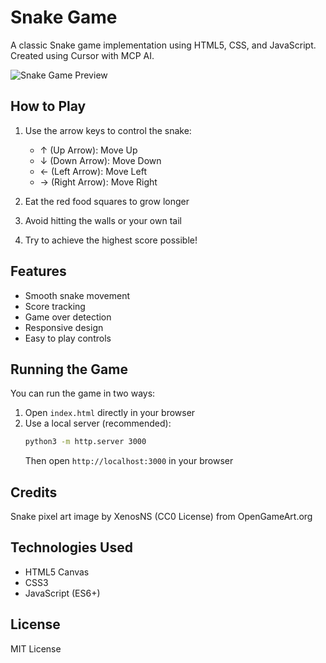 # Snake Game

A classic Snake game implementation using HTML5, CSS, and JavaScript.
Created using Cursor with MCP AI.

![Snake Game Preview](images/snake-preview.png)

## How to Play

1. Use the arrow keys to control the snake:
   - ↑ (Up Arrow): Move Up
   - ↓ (Down Arrow): Move Down
   - ← (Left Arrow): Move Left
   - → (Right Arrow): Move Right

2. Eat the red food squares to grow longer
3. Avoid hitting the walls or your own tail
4. Try to achieve the highest score possible!

## Features

- Smooth snake movement
- Score tracking
- Game over detection
- Responsive design
- Easy to play controls

## Running the Game

You can run the game in two ways:

1. Open `index.html` directly in your browser
2. Use a local server (recommended):
   ```bash
   python3 -m http.server 3000
   ```
   Then open `http://localhost:3000` in your browser

## Credits

Snake pixel art image by XenosNS (CC0 License) from OpenGameArt.org

## Technologies Used

- HTML5 Canvas
- CSS3
- JavaScript (ES6+)

## License

MIT License